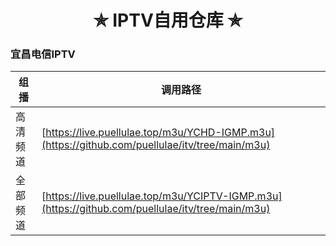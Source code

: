 <h1 align="center"> ✯ IPTV自用仓库 ✯ </h1>
<h3> 宜昌电信IPTV </h3>

| 组播  | 调用路径                                                                           | 
|-------|-------------------------------------------------------------------------------------|
| 高清频道  | [https://live.puellulae.top/m3u/YCHD-IGMP.m3u](https://github.com/puellulae/itv/tree/main/m3u) |
| 全部频道  | [https://live.puellulae.top/m3u/YCIPTV-IGMP.m3u](https://github.com/puellulae/itv/tree/main/m3u) | 
